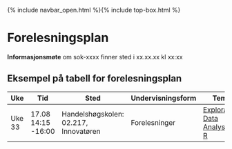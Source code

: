 {% include navbar_open.html %}{% include top-box.html %}
# Forelesningsplan  

**Informasjonsmøte** om sok-xxxx finner sted i xx.xx.xx kl xx:xx    


## Eksempel på tabell for forelesningsplan

| Uke | Tid            | Sted            |Undervisningsform | Tema               | Resurser |
|----|----------------|-----------------|--------------------|--------------------|--------------------|
|Uke 33 |17.08  14:15 -16:00  |Handelshøgskolen: 02.217, Innovatøren |Forelesninger|[Exploratory Data Analysis in R](https://app.datacamp.com/learn/courses/exploratory-data-analysis-in-r)|  |

   





